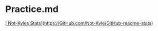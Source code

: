 # Practice.md

[! Not-Kyles Stats](https://GitHub-readme-stats.vercel.app/api?username=Not-Kyle)](https://GitHub.com/Not-Kyle/GitHub-readme-stats) 
